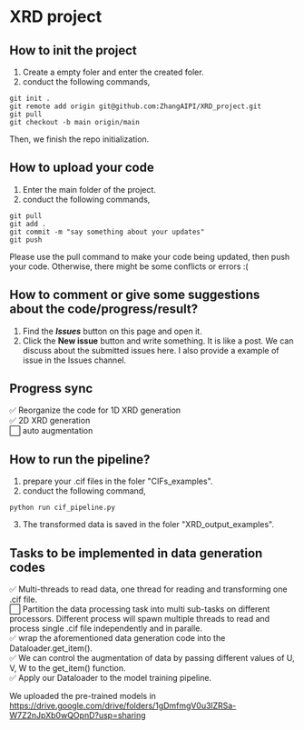 # XRD project

## How to init the project  
1. Create a empty foler and enter the created foler.
2. conduct the following commands,
````
git init .
git remote add origin git@github.com:ZhangAIPI/XRD_project.git
git pull
git checkout -b main origin/main
````
Then, we finish the repo initialization.   

## How to upload your code
1. Enter the main folder of the project.  
2. conduct the following commands,
````
git pull
git add .
git commit -m "say something about your updates"
git push
````
Please use the pull command to make your code being updated, then push your code. Otherwise, there might be some conflicts or errors :(  


## How to comment or give some suggestions about the code/progress/result?
1. Find the ___Issues___ button on this page and open it.  
2. Click the __New issue__ button and write something.  It is like a post. We can discuss about the submitted issues here. 
I also provide a example of issue in the Issues channel.   

## Progress sync
:white_check_mark: Reorganize the code for 1D XRD generation    
:white_check_mark: 2D XRD generation    
:white_large_square: auto augmentation    


## How to run the pipeline?  
1. prepare your .cif files in the foler "CIFs_examples".  
2. conduct the following command,  
````
python run cif_pipeline.py
````  
3. The transformed data is saved in the foler "XRD_output_examples".  


## Tasks to be implemented in data generation codes   
:white_check_mark: Multi-threads to read data, one thread for reading and transforming one .cif file.   
:white_large_square: Partition the data processing task into multi sub-tasks on different processors. Different process will spawn multiple threads to read and process single .cif file independently and in paralle.      
:white_check_mark: wrap the aforementioned data generation code into the Dataloader.get_item().   
:white_check_mark: We can control the augmentation of data by passing different values of U, V, W to the get_item() function.  
:white_check_mark: Apply our Dataloader to the model training pipeline.  


We uploaded the pre-trained models in https://drive.google.com/drive/folders/1gDmfmgV0u3lZRSa-W7Z2nJpXb0wQOpnD?usp=sharing
